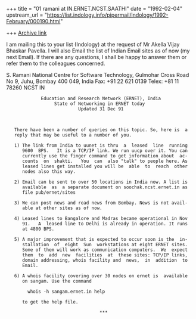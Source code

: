 +++
title = "01 ramani at IN.ERNET.NCST.SAATHI"
date = "1992-02-04"
upstream_url = "https://list.indology.info/pipermail/indology/1992-February/000190.html"

+++
[Archive link](https://list.indology.info/pipermail/indology/1992-February/000190.html)



I am mailing this to your list (Indology) at the request of
Mr Akella Vijay Bhaskar Pavella. I will also Email the list of
Indian Email sites as of now (my next Email). If there are
any questions, I shall be happy to answer them or refer them
to the colleagues concerned.

S. Ramani
National Centre for Software Technology,
Gulmohar Cross Road No 9, Juhu, Bombay 400 049, India
Fax: +91 22 621 0139 Telex:  +81 11 78260 NCST IN


                 Education and Research Network (ERNET), India
                      State of Networking in ERNET today
                               Updated 31 Dec 91



       There have been a number of queries on this topic. So, here is  a
       reply that may be useful to a number of you.

       1) The link from India to uunet is thru  a  leased  line  running
          9600  BPS.   It is a TCP/IP link. We run uucp over it. You can
          currently use the finger command to get information about  ac-
          counts  on  shakti.   You  can  also "talk" to people here. As
          leased lines get installed you will be  able  to  reach  other
          nodes also this way.

       2) Email can be sent to over 50 locations in India now. A list is
          available  as  a separate document on soochak.ncst.ernet.in as
          file pub/ernet/sites

       3) We can post news and read news from Bombay. News is not avail-
          able at other sites as of now.

       4) Leased lines to Bangalore and Madras became operational in Nov
          91.   A  leased line to Delhi is already in operation. It runs
          at 4800 BPS.

       5) A major improvement that is expected to occur soon is the  in-
          stallation  of  eight  Sun  workstations at eight ERNET sites.
          Some of them will work as communication computers.  We  expect
          them  to  add  new  facilities  at  these sites: TCP/IP links,
          domain addressing, whois facility and  news,  in  addition  to
          Email.

       6) A whois facility covering over 30 nodes on ernet is  available
          on sangam. Use the command

            whois -h sangam.ernet.in help

          to get the help file.

                                       ***





